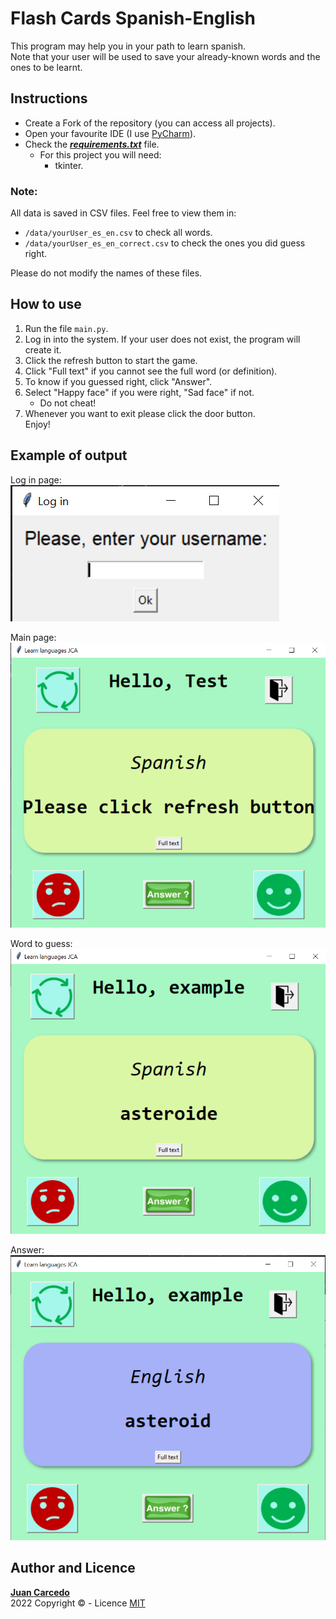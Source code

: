 # Flash Cards Spanish-English
This program may help you in your path to learn spanish.  
Note that your user will be used to save your already-known words and the ones to be learnt.

## Instructions
- Create a Fork of the repository (you can access all projects).
- Open your favourite IDE (I use [PyCharm](https://www.jetbrains.com/pycharm/)).
- Check the ***[requirements.txt](https://github.com/JuanCarcedo/Flash-Cards/blob/main/requirements.txt)*** file.  
  - For this project you will need:
    + tkinter.

### Note: 
All data is saved in CSV files. Feel free to view them in:  
- ```/data/yourUser_es_en.csv``` to check all words.
- ```/data/yourUser_es_en_correct.csv``` to check the ones you did guess right.  

Please do not modify the names of these files.

## How to use
1) Run the file ```main.py```.
2) Log in into the system. If your user does not exist, the program will create it.
3) Click the refresh button to start the game.
4) Click "Full text" if you cannot see the full word (or definition).
5) To know if you guessed right, click "Answer".
6) Select "Happy face" if you were right, "Sad face" if not.
   - Do not cheat!
7) Whenever you want to exit please click the door button.  
Enjoy!

## Example of output
Log in page:  
![Initial](readme_images/log_in.PNG)

Main page:  
![main_page](readme_images/prog_main.PNG)

Word to guess:
![guess](readme_images/spanish_word.PNG)

Answer:
![answer](readme_images/answer.PNG)

## Author and Licence
**[Juan Carcedo](https://github.com/JuanCarcedo)**  
2022 Copyright © - Licence [MIT](https://github.com/JuanCarcedo/Flash-Cards/blob/main/LICENSE)
